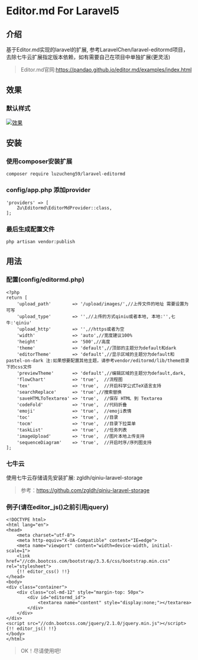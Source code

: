 # Editor.md For Laravel5

## 介绍
基于Editor.md实现的laravel的扩展, 参考LaravelChen/laravel-editormd项目，去除七牛云扩展指定版本依赖，如有需要自己在项目中单独扩展(更灵活)
> Editor.md官网:https://pandao.github.io/editor.md/examples/index.html

## 效果
### 默认样式
[![效果](http://image.luzucheng.com/5c751d6cdfc18_16.png "效果")](http://image.luzucheng.com/5c751d6cdfc18_16.png "效果")

## 安装
### 使用composer安装扩展
```
composer require luzucheng59/laravel-editormd
```
### config/app.php 添加provider
```
'providers' => [
    Zu\Editormd\EditorMdProvider::class,
];
```
### 最后生成配置文件
```
php artisan vendor:publish
```

## 用法
### 配置(config/editormd.php)
```
<?php
return [
    'upload_path'        => '/upload/images/',//上传文件的地址 需要设置为可写
    'upload_type'        => '',//上传的方式qiniu或者本地, 本地:'',七牛:'qiniu'
    'upload_http'        => '',//https或者为空
    'width'              => 'auto',//宽度建议100%
    'height'             => '500',//高度
    'theme'              => 'default',//顶部的主题分为default和dark
    'editorTheme'        => 'default',//显示区域的主题分为default和pastel-on-dark 注:如果想要配置其他主题，请参考vendor/editormd/lib/theme目录下的css文件
    'previewTheme'       => 'default',//编辑区域的主题分为default,dark,
    'flowChart'          => 'true',  //流程图
    'tex'                => 'true',  //开启科学公式TeX语言支持
    'searchReplace'      => 'true',//搜索替换
    'saveHTMLToTextarea' => 'true',  //保存 HTML 到 Textarea
    'codeFold'           => 'true',  //代码折叠
    'emoji'              => 'true',  //emoji表情
    'toc'                => 'true',  //目录
    'tocm'               => 'true',  //目录下拉菜单
    'taskList'           => 'true',  //任务列表
    'imageUpload'        => 'true',  //图片本地上传支持
    'sequenceDiagram'    => 'true',  //开启时序/序列图支持
];
```

### 七牛云
使用七牛云存储请先安装扩展: zgldh/qiniu-laravel-storage
> 参考：https://github.com/zgldh/qiniu-laravel-storage

### 例子(请在editor_js()之前引用jquery)
```
<!DOCTYPE html>
<html lang="en">
<head>
    <meta charset="utf-8">
    <meta http-equiv="X-UA-Compatible" content="IE=edge">
    <meta name="viewport" content="width=device-width, initial-scale=1">
    <link href="//cdn.bootcss.com/bootstrap/3.3.6/css/bootstrap.min.css" rel="stylesheet">
    {!! editor_css() !!}
</head>
<body>
<div class="container">
    <div class="col-md-12" style="margin-top: 50px">
        <div id="editormd_id">
            <textarea name="content" style="display:none;"></textarea>
        </div>
    </div>
</div>
<script src="//cdn.bootcss.com/jquery/2.1.0/jquery.min.js"></script>
{!! editor_js() !!}
</body>
</html>
```

>OK！尽请使用吧!


